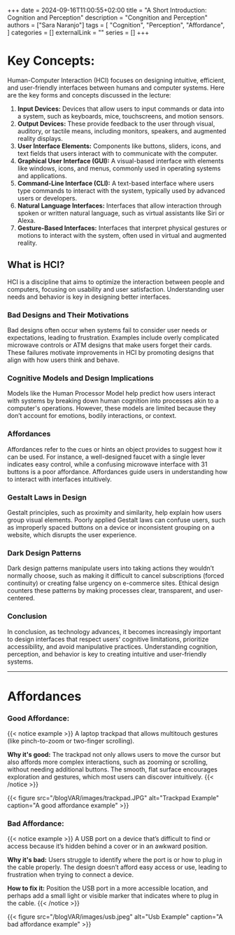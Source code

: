 +++
date = 2024-09-16T11:00:55+02:00
title = "A Short Introduction: Cognition and Perception"
description = "Congnition and Perception"
authors = ["Sara Naranjo"]
tags = [
    "Cognition",
    "Perception",
    "Affordance",
    ]
categories = []
externalLink = ""
series = []
+++

# Key Concepts:
Human-Computer Interaction (HCI) focuses on designing intuitive, efficient, and user-friendly interfaces between humans and computer systems. Here are the key forms and concepts discussed in the lecture:

1. **Input Devices:**
Devices that allow users to input commands or data into a system, such as keyboards, mice, touchscreens, and motion sensors.
2. **Output Devices:**
These provide feedback to the user through visual, auditory, or tactile means, including monitors, speakers, and augmented reality displays.
3. **User Interface Elements:**
Components like buttons, sliders, icons, and text fields that users interact with to communicate with the computer.
4. **Graphical User Interface (GUI):**
A visual-based interface with elements like windows, icons, and menus, commonly used in operating systems and applications.
5. **Command-Line Interface (CLI):**
A text-based interface where users type commands to interact with the system, typically used by advanced users or developers.
6. **Natural Language Interfaces:**
Interfaces that allow interaction through spoken or written natural language, such as virtual assistants like Siri or Alexa.
7. **Gesture-Based Interfaces:**
Interfaces that interpret physical gestures or motions to interact with the system, often used in virtual and augmented reality.

## What is HCI?
HCI is a discipline that aims to optimize the interaction between people and computers, focusing on usability and user satisfaction. Understanding user needs and behavior is key in designing better interfaces.

### Bad Designs and Their Motivations
Bad designs often occur when systems fail to consider user needs or expectations, leading to frustration. Examples include overly complicated microwave controls or ATM designs that make users forget their cards. These failures motivate improvements in HCI by promoting designs that align with how users think and behave.

### Cognitive Models and Design Implications
Models like the Human Processor Model help predict how users interact with systems by breaking down human cognition into processes akin to a computer's operations. However, these models are limited because they don’t account for emotions, bodily interactions, or context.

### Affordances
Affordances refer to the cues or hints an object provides to suggest how it can be used. For instance, a well-designed faucet with a single lever indicates easy control, while a confusing microwave interface with 31 buttons is a poor affordance. Affordances guide users in understanding how to interact with interfaces intuitively.

### Gestalt Laws in Design
Gestalt principles, such as proximity and similarity, help explain how users group visual elements. Poorly applied Gestalt laws can confuse users, such as improperly spaced buttons on a device or inconsistent grouping on a website, which disrupts the user experience.

### Dark Design Patterns
Dark design patterns manipulate users into taking actions they wouldn’t normally choose, such as making it difficult to cancel subscriptions (forced continuity) or creating false urgency on e-commerce sites. Ethical design counters these patterns by making processes clear, transparent, and user-centered.

### Conclusion
In conclusion, as technology advances, it becomes increasingly important to design interfaces that respect users' cognitive limitations, prioritize accessibility, and avoid manipulative practices. Understanding cognition, perception, and behavior is key to creating intuitive and user-friendly systems. 

___
# Affordances 
### Good Affordance:
{{< notice example >}}
A laptop trackpad that allows multitouch gestures (like pinch-to-zoom or two-finger scrolling).

**Why it's good:** The trackpad not only allows users to move the cursor but also affords more complex interactions, such as zooming or scrolling, without needing additional buttons. The smooth, flat surface encourages exploration and gestures, which most users can discover intuitively.
{{< /notice >}}

{{< figure src="/blogVAR/images/trackpad.JPG" alt="Trackpad Example" caption="A good affordance example" >}}

### Bad Affordance:
{{< notice example >}}
A USB port on a device that’s difficult to find or access because it’s hidden behind a cover or in an awkward position.

**Why it's bad:** Users struggle to identify where the port is or how to plug in the cable properly. The design doesn’t afford easy access or use, leading to frustration when trying to connect a device.

**How to fix it:** Position the USB port in a more accessible location, and perhaps add a small light or visible marker that indicates where to plug in the cable.
{{< /notice >}} 

{{< figure src="/blogVAR/images/usb.jpeg" alt="Usb Example" caption="A bad affordance example" >}}
